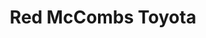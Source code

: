 ---
title: "Red McCombs Toyota"
url: /san-antonio/red-mccombs-toyota-interstate-10-west/
shop: Autohaus
---
